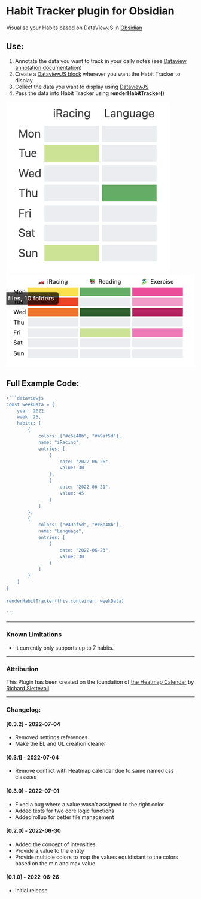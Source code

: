 # Habit Tracker plugin for Obsidian

Visualise your Habits based on DataViewJS in [Obsidian](https://obsidian.md/)

## Use:

1. Annotate the data you want to track in your daily notes (see [Dataview annotation documentation](https://blacksmithgu.github.io/obsidian-dataview/data-annotation/)) 
2. Create a [DataviewJS block](https://blacksmithgu.github.io/obsidian-dataview/api/intro/) wherever you want the Habit Tracker to display.  
3. Collect the data you want to display using [DataviewJS](https://blacksmithgu.github.io/obsidian-dataview/api/code-reference/)
4. Pass the data into Habit Tracker using  **renderHabitTracker()** 

![Habit Tracker Example](https://github.com/Narsail/habit-tracker-obsidian/blob/master/github-images/trackerExample.png)
![Habit Tracker Example with Values](https://github.com/Narsail/habit-tracker-obsidian/blob/master/github-images/trackerExampleWithValues.png)


## Full Example Code:

~~~javascript
\```dataviewjs
const weekData = {
	year: 2022,
	week: 25,
	habits: [
		{
			colors: ["#c6e48b", "#49af5d"],
			name: "iRacing",
			entries: [
				{
					date: "2022-06-26",
					value: 30
				},
				{
					date: "2022-06-21",
					value: 45
				}
			]
		},
		{
			colors: ["#49af5d", "#c6e48b"],
			name: "Language",
			entries: [
				{
					date: "2022-06-23",
					value: 30
				}
			]
		}
	]
}

renderHabitTracker(this.container, weekData)

```
~~~

---
### Known Limitations
- It currently only supports up to 7 habits.

---
### Attribution
This Plugin has been created on the foundation of [the Heatmap Calendar](https://github.com/Richardsl/heatmap-calendar-obsidian) by [Richard Slettevoll](https://github.com/Richardsl)

---

### Changelog:

#### [0.3.2] - 2022-07-04
- Removed settings references
- Make the EL and UL creation cleaner

#### [0.3.1] - 2022-07-04
- Remove conflict with Heatmap calendar due to same named css classses

#### [0.3.0] - 2022-07-01
- Fixed a bug where a value wasn't assigned to the right color
- Added tests for two core logic functions
- Added rollup for better file management

#### [0.2.0] - 2022-06-30
- Added the concept of intensities. 
- Provide a value to the entity
- Provide multiple colors to map the values equidistant to the colors based on the min and max value

#### [0.1.0] - 2022-06-26
- initial release
